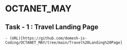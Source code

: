 # OCTANET_MAY

## Task - 1 : Travel Landing Page
    - (URL)[https://github.com/domesh-is-Coding/OCTANET_MAY/tree/main/Travel%20Landing%20Page]